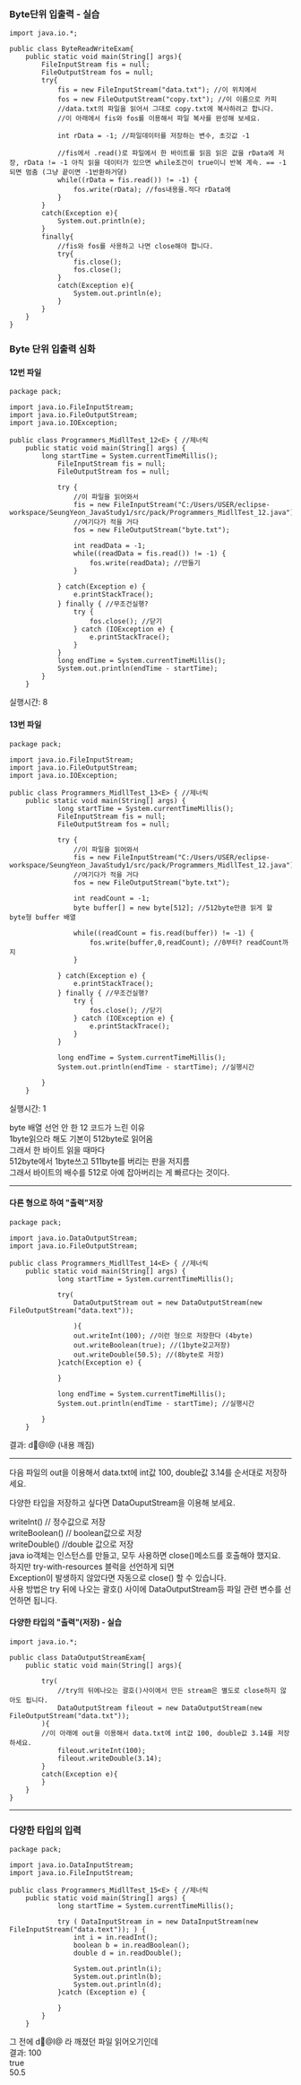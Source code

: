 
### Byte단위 입출력 - 실습
```
import java.io.*;

public class ByteReadWriteExam{
    public static void main(String[] args){
        FileInputStream fis = null;
        FileOutputStream fos = null;
        try{
            fis = new FileInputStream("data.txt"); //이 위치에서 
            fos = new FileOutputStream("copy.txt"); //이 이름으로 카피 
            //data.txt의 파일을 읽어서 그대로 copy.txt에 복사하려고 합니다.
            //이 아래에서 fis와 fos를 이용해서 파일 복사를 완성해 보세요.
            
            int rData = -1; //파일데이터를 저장하는 변수, 초깃값 -1
            
            //fis에서 .read()로 파일에서 한 바이트를 읽음 읽은 값을 rData에 저장, rData != -1 아직 읽을 데이터가 있으면 while조건이 true이니 반복 계속. == -1되면 멈춤 (그냥 끝이면 -1반환하거뎡) 
            while((rData = fis.read()) != -1) { 
                fos.write(rData); //fos내용을.적다 rData에 
            }
        }
        catch(Exception e){
            System.out.println(e);
        } 
        finally{
            //fis와 fos를 사용하고 나면 close해야 합니다.    
            try{
                fis.close();
                fos.close();
            }
            catch(Exception e){
                System.out.println(e);
            }
        }
    }
}
```

### Byte 단위 입출력 심화

#### 12번 파일 
```
package pack;

import java.io.FileInputStream;
import java.io.FileOutputStream;
import java.io.IOException;

public class Programmers_MidllTest_12<E> { //제너릭 
	public static void main(String[] args) {
		long startTime = System.currentTimeMillis();
			FileInputStream fis = null; 
			FileOutputStream fos = null; 
			
			try {
				//이 파일을 읽어와서 
				fis = new FileInputStream("C:/Users/USER/eclipse-workspace/SeungYeon_JavaStudy1/src/pack/Programmers_MidllTest_12.java"); 
				//여기다가 적을 거다 
				fos = new FileOutputStream("byte.txt"); 
				
				int readData = -1; 
				while((readData = fis.read()) != -1) {
					fos.write(readData); //만들기 
				}
	
			} catch(Exception e) { 
				e.printStackTrace();
			} finally { //무조건실행? 
				try {
					fos.close(); //닫기 
				} catch (IOException e) {
					e.printStackTrace();
				}
			}
			long endTime = System.currentTimeMillis();
			System.out.println(endTime - startTime);
 		}
	}
```
실행시간: 8  
   
#### 13번 파일 
```
package pack;

import java.io.FileInputStream;
import java.io.FileOutputStream;
import java.io.IOException;

public class Programmers_MidllTest_13<E> { //제너릭 
	public static void main(String[] args) {
			long startTime = System.currentTimeMillis();
			FileInputStream fis = null; 
			FileOutputStream fos = null; 
			
			try {
				//이 파일을 읽어와서 
				fis = new FileInputStream("C:/Users/USER/eclipse-workspace/SeungYeon_JavaStudy1/src/pack/Programmers_MidllTest_12.java"); 
				//여기다가 적을 거다 
				fos = new FileOutputStream("byte.txt"); 
				
				int readCount = -1; 
				byte buffer[] = new byte[512]; //512byte만큼 읽게 할 byte형 buffer 배열 
				
				while((readCount = fis.read(buffer)) != -1) {
					fos.write(buffer,0,readCount); //0부터? readCount까지 
				}
	
			} catch(Exception e) { 
				e.printStackTrace();
			} finally { //무조건실행? 
				try {
					fos.close(); //닫기 
				} catch (IOException e) {
					e.printStackTrace();
				}
			}
			
			long endTime = System.currentTimeMillis();
			System.out.println(endTime - startTime); //실행시간 
			
 		}
	}
```
실행시간: 1  
  
  
byte 배열 선언 안 한 12 코드가 느린 이유  
1byte읽으라 해도 기본이 512byte로 읽어옴  
그래서 한 바이트 읽을 때마다  
512byte에서 1byte쓰고 511byte를 버리는 판을 저지름  
그래서 바이트의 배수를 512로 아예 잡아버리는 게 빠르다는 것이다.  
  
*** 

#### 다른 형으로 하여 "출력"저장 
```
package pack;

import java.io.DataOutputStream;
import java.io.FileOutputStream;

public class Programmers_MidllTest_14<E> { //제너릭 
	public static void main(String[] args) {
			long startTime = System.currentTimeMillis();

			try(
				DataOutputStream out = new DataOutputStream(new FileOutputStream("data.text")); 
					
				){
				out.writeInt(100); //이런 형으로 저장한다 (4byte)
				out.writeBoolean(true); //(1byte갖고저장)
				out.writeDouble(50.5); //(8byte로 저장)
			}catch(Exception e) {
				
			}
			
			long endTime = System.currentTimeMillis();
			System.out.println(endTime - startTime); //실행시간 
			
 		}
	}
```
결과:    d@I@     (내용 깨짐)  

*** 
  
다음 파일의 out을 이용해서 data.txt에 int값 100, double값 3.14를 순서대로 저장하세요.  
  
다양한 타입을 저장하고 싶다면 DataOuputStream을 이용해 보세요.  
  
writeInt()     // 정수값으로 저장  
writeBoolean()   // boolean값으로 저장  
writeDouble()     //double 값으로 저장  
java io객체는 인스턴스를 만들고, 모두 사용하면 close()메소드를 호출해야 했지요.  
하지만 try-with-resources 블럭을 선언하게 되면  
Exception이 발생하지 않았다면 자동으로 close() 할 수 있습니다.  
사용 방법은 try 뒤에 나오는 괄호() 사이에 DataOutputStream등 파일 관련 변수를 선언하면 됩니다.  
  
#### 다양한 타입의 "출력"(저장) - 실습 
```
import java.io.*;

public class DataOutputStreamExam{
    public static void main(String[] args){
        
        try(
            //try의 뒤에나오는 괄호()사이에서 만든 stream은 별도로 close하지 않아도 됩니다.
            DataOutputStream fileout = new DataOutputStream(new FileOutputStream("data.txt"));
        ){
        //이 아래에 out을 이용해서 data.txt에 int값 100, double값 3.14를 저장하세요.
            fileout.writeInt(100);
            fileout.writeDouble(3.14); 
        }
        catch(Exception e){      
        }
    }
}
```
  
*** 

### 다양한 타입의 입력
```
package pack;

import java.io.DataInputStream;
import java.io.FileInputStream;

public class Programmers_MidllTest_15<E> { //제너릭 
	public static void main(String[] args) {
			long startTime = System.currentTimeMillis();

			try ( DataInputStream in = new DataInputStream(new FileInputStream("data.text")); ) {
				int i = in.readInt();
				boolean b = in.readBoolean(); 
				double d = in.readDouble(); 
				
				System.out.println(i);
				System.out.println(b);
				System.out.println(d);
			}catch (Exception e) {
				
			}
 		}
	}
```
그 전에 d@I@ 라 깨졌던 파일 읽어오기인데  
결과: 100  
true  
50.5  



